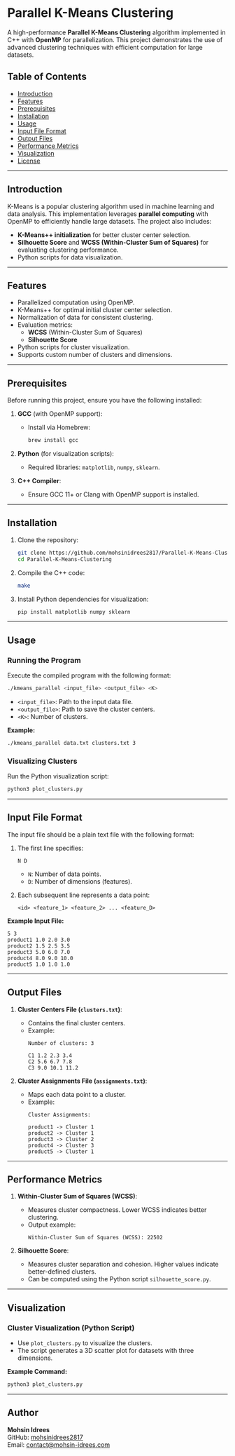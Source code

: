 
# Parallel K-Means Clustering

A high-performance **Parallel K-Means Clustering** algorithm implemented in C++ with **OpenMP** for parallelization. This project demonstrates the use of advanced clustering techniques with efficient computation for large datasets.

## Table of Contents

- [Introduction](#introduction)
- [Features](#features)
- [Prerequisites](#prerequisites)
- [Installation](#installation)
- [Usage](#usage)
- [Input File Format](#input-file-format)
- [Output Files](#output-files)
- [Performance Metrics](#performance-metrics)
- [Visualization](#visualization)
- [License](#license)

---

## Introduction

K-Means is a popular clustering algorithm used in machine learning and data analysis. This implementation leverages **parallel computing** with OpenMP to efficiently handle large datasets. The project also includes:
- **K-Means++ initialization** for better cluster center selection.
- **Silhouette Score** and **WCSS (Within-Cluster Sum of Squares)** for evaluating clustering performance.
- Python scripts for data visualization.

---

## Features

- Parallelized computation using OpenMP.
- K-Means++ for optimal initial cluster center selection.
- Normalization of data for consistent clustering.
- Evaluation metrics:
  - **WCSS** (Within-Cluster Sum of Squares)
  - **Silhouette Score**
- Python scripts for cluster visualization.
- Supports custom number of clusters and dimensions.

---

## Prerequisites

Before running this project, ensure you have the following installed:

1. **GCC** (with OpenMP support):
   - Install via Homebrew:
     ```bash
     brew install gcc
     ```
2. **Python** (for visualization scripts):
   - Required libraries: `matplotlib`, `numpy`, `sklearn`.

3. **C++ Compiler**:
   - Ensure GCC 11+ or Clang with OpenMP support is installed.

---

## Installation

1. Clone the repository:
   ```bash
   git clone https://github.com/mohsinidrees2817/Parallel-K-Means-Clustering.git
   cd Parallel-K-Means-Clustering
   ```

2. Compile the C++ code:
   ```bash
   make
   ```

3. Install Python dependencies for visualization:
   ```bash
   pip install matplotlib numpy sklearn
   ```

---

## Usage

### Running the Program
Execute the compiled program with the following format:
```bash
./kmeans_parallel <input_file> <output_file> <K>
```
- `<input_file>`: Path to the input data file.
- `<output_file>`: Path to save the cluster centers.
- `<K>`: Number of clusters.

**Example:**
```bash
./kmeans_parallel data.txt clusters.txt 3
```

### Visualizing Clusters
Run the Python visualization script:
```bash
python3 plot_clusters.py
```

---

## Input File Format

The input file should be a plain text file with the following format:

1. The first line specifies:
   ```
   N D
   ```
   - `N`: Number of data points.
   - `D`: Number of dimensions (features).

2. Each subsequent line represents a data point:
   ```
   <id> <feature_1> <feature_2> ... <feature_D>
   ```

**Example Input File:**
```
5 3
product1 1.0 2.0 3.0
product2 1.5 2.5 3.5
product3 5.0 6.0 7.0
product4 8.0 9.0 10.0
product5 1.0 1.0 1.0
```

---

## Output Files

1. **Cluster Centers File (`clusters.txt`)**:
   - Contains the final cluster centers.
   - Example:
     ```
     Number of clusters: 3

     C1 1.2 2.3 3.4
     C2 5.6 6.7 7.8
     C3 9.0 10.1 11.2
     ```

2. **Cluster Assignments File (`assignments.txt`)**:
   - Maps each data point to a cluster.
   - Example:
     ```
     Cluster Assignments:

     product1 -> Cluster 1
     product2 -> Cluster 1
     product3 -> Cluster 2
     product4 -> Cluster 3
     product5 -> Cluster 1
     ```

---

## Performance Metrics

1. **Within-Cluster Sum of Squares (WCSS)**:
   - Measures cluster compactness. Lower WCSS indicates better clustering.
   - Output example:
     ```
     Within-Cluster Sum of Squares (WCSS): 22502
     ```

2. **Silhouette Score**:
   - Measures cluster separation and cohesion. Higher values indicate better-defined clusters.
   - Can be computed using the Python script `silhouette_score.py`.

---

## Visualization

### Cluster Visualization (Python Script)
- Use `plot_clusters.py` to visualize the clusters.
- The script generates a 3D scatter plot for datasets with three dimensions.

**Example Command:**
```bash
python3 plot_clusters.py
```



---

## Author

**Mohsin Idrees**  
GitHub: [mohsinidrees2817](https://github.com/mohsinidrees2817)  
Email: contact@mohsin-idrees.com
```
